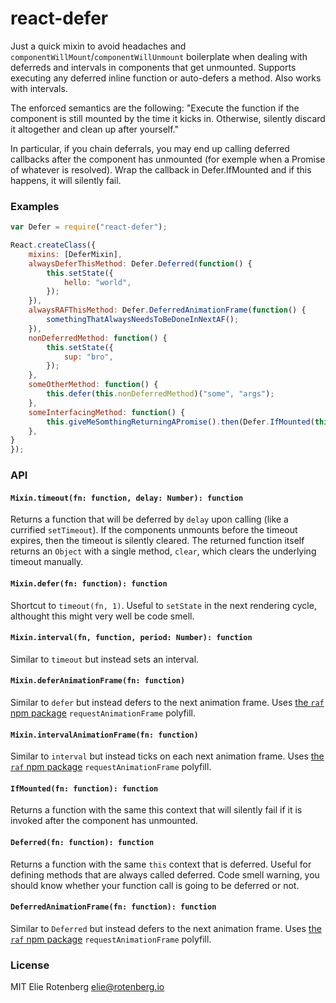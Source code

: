react-defer
===========
Just a quick mixin to avoid headaches and `componentWillMount`/`componentWillUnmount` boilerplate when dealing with deferreds and intervals in components that get unmounted.
Supports executing any deferred inline function or auto-defers a method. Also works with intervals.

The enforced semantics are the following:
"Execute the function if the component is still mounted by the time it kicks in. Otherwise, silently discard it altogether and clean up after yourself."

In particular, if you chain deferrals, you may end up calling deferred callbacks after the component has unmounted (for exemple when a Promise of whatever is resolved).
Wrap the callback in Defer.IfMounted and if this happens, it will silently fail.

### Examples

```jsx
var Defer = require("react-defer");

React.createClass({
	mixins: [DeferMixin],
	alwaysDeferThisMethod: Defer.Deferred(function() {
		this.setState({
			hello: "world",
		});
	}),
	alwaysRAFThisMethod: Defer.DeferredAnimationFrame(function() {
		somethingThatAlwaysNeedsToBeDoneInNextAF();
	}),
	nonDeferredMethod: function() {
		this.setState({
			sup: "bro",
		});
	},
	someOtherMethod: function() {
		this.defer(this.nonDeferredMethod)("some", "args");
	},
	someInterfacingMethod: function() {
		this.giveMeSomthingReturningAPromise().then(Defer.IfMounted(this.nonDeferredMethod));
	},
}
});
```


### API

#### `Mixin.timeout(fn: function, delay: Number): function`
Returns a function that will be deferred by `delay` upon calling (like a currified `setTimeout`).
If the components unmounts before the timeout expires, then the timeout is silently cleared.
The returned function itself returns an `Object` with a single method, `clear`, which clears the underlying timeout manually.

#### `Mixin.defer(fn: function): function`
Shortcut to `timeout(fn, 1)`. Useful to `setState` in the next rendering cycle, althought this might very well be code smell.

#### `Mixin.interval(fn, function, period: Number): function`
Similar to `timeout` but instead sets an interval.

#### `Mixin.deferAnimationFrame(fn: function)`
Similar to `defer` but instead defers to the next animation frame.
Uses [the `raf` npm package](https://www.npmjs.org/package/raf) `requestAnimationFrame` polyfill.

#### `Mixin.intervalAnimationFrame(fn: function)`
Similar to `interval` but instead ticks on each next animation frame.
Uses [the `raf` npm package](https://www.npmjs.org/package/raf) `requestAnimationFrame` polyfill.

#### `IfMounted(fn: function): function`
Returns a function with the same this context that will silently fail if it is invoked after the component has unmounted.

#### `Deferred(fn: function): function`
Returns a function with the same `this` context that is deferred. Useful for defining methods that are always called deferred.
Code smell warning, you should know whether your function call is going to be deferred or not.

#### `DeferredAnimationFrame(fn: function): function`
Similar to `Deferred` but instead defers to the next animation frame.
Uses [the `raf` npm package](https://www.npmjs.org/package/raf) `requestAnimationFrame` polyfill.




### License
MIT Elie Rotenberg <elie@rotenberg.io>